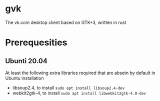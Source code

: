 # gvk

The vk.com desktop client based on GTK+3, written in rust

# Prerequesities

## Ubunti 20.04

At least the following extra libraries required that are absetn by default in Ubuntu installation
*  libsoup2.4, to install `sudo apt install libsoup2.4-dev`
*  webkit2gtk-4, to install `sudo apt install libwebkit2gtk-4.0-dev`
